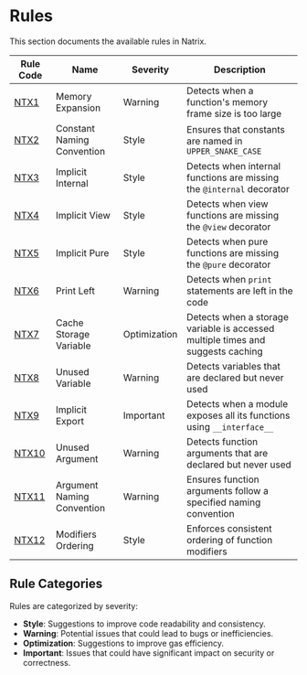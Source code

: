 # Rules

This section documents the available rules in Natrix.

| Rule Code | Name | Severity | Description |
|-----------|------|----------|-------------|
| [NTX1](memory-expansion.md) | Memory Expansion | Warning | Detects when a function's memory frame size is too large |
| [NTX2](constant-naming.md) | Constant Naming Convention | Style | Ensures that constants are named in `UPPER_SNAKE_CASE` |
| [NTX3](implicit-internal.md) | Implicit Internal | Style | Detects when internal functions are missing the `@internal` decorator |
| [NTX4](implicit-view.md) | Implicit View | Style | Detects when view functions are missing the `@view` decorator |
| [NTX5](implicit-pure.md) | Implicit Pure | Style | Detects when pure functions are missing the `@pure` decorator |
| [NTX6](print-left.md) | Print Left | Warning | Detects when `print` statements are left in the code |
| [NTX7](storage-caching.md) | Cache Storage Variable | Optimization | Detects when a storage variable is accessed multiple times and suggests caching |
| [NTX8](unused-variable.md) | Unused Variable | Warning | Detects variables that are declared but never used |
| [NTX9](implicit-export.md) | Implicit Export | Important | Detects when a module exposes all its functions using `__interface__` |
| [NTX10](unused-argument.md) | Unused Argument | Warning | Detects function arguments that are declared but never used |
| [NTX11](argument-naming.md) | Argument Naming Convention | Warning | Ensures function arguments follow a specified naming convention |
| [NTX12](modifiers-ordering.md) | Modifiers Ordering | Style | Enforces consistent ordering of function modifiers |

## Rule Categories

Rules are categorized by severity:

* **Style**: Suggestions to improve code readability and consistency.
* **Warning**: Potential issues that could lead to bugs or inefficiencies.
* **Optimization**: Suggestions to improve gas efficiency.
* **Important**: Issues that could have significant impact on security or correctness.

